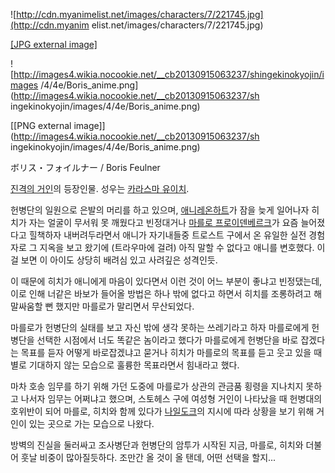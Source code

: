 ![http://cdn.myanimelist.net/images/characters/7/221745.jpg](http://cdn.myanim
elist.net/images/characters/7/221745.jpg)

[[JPG external
image]](http://cdn.myanimelist.net/images/characters/7/221745.jpg)

  

![http://images4.wikia.nocookie.net/__cb20130915063237/shingekinokyojin/images
/4/4e/Boris_anime.png](http://images4.wikia.nocookie.net/__cb20130915063237/sh
ingekinokyojin/images/4/4e/Boris_anime.png)

[[PNG external image]](http://images4.wikia.nocookie.net/__cb20130915063237/sh
ingekinokyojin/images/4/4e/Boris_anime.png)

ボリス・フォイルナー / Boris Feulner

[진격의 거인](%EC%A7%84%EA%B2%A9%EC%9D%98%20%EA%B1%B0%EC%9D%B8.md)의 등장인물. 성우는
[카라스마 유이치](%EC%B9%B4%EB%9D%BC%EC%8A%A4%EB%A7%88%20%EC%9C%A0%EC%9D%B4%EC%B9%98.md).

헌병단의 일원으로 은발의 머리를 하고 있으며, [애니레온하트](%EC%95%A0%EB%8B%88%20%EB%A0%88%EC%98%A8%ED%95%98%ED%8A%B8.md)가 잠을 늦게
일어나자 히치가 자는 얼굴이 무서워 못 깨웠다고 빈정대거나 [마를로 프로이덴베르크](%EB%A7%88%EB%A5%BC%EB%A1%9C%20%ED%94%84%EB%A1%9C%EC%9D%B4%EB%8D%B4%EB%B2%A0%EB%A5%B4%ED%81%AC.md)가 요즘
늘어졌다고 힐책하자 내버려두라면서 애니가 자기내들중 트로스트 구에서 온 유일한 실전 경험자로 그 지옥을 보고 왔기에 (트라우마에 걸려) 아직
말할 수 없다고 애니를 변호했다. 이걸 보면 이 아이도 상당히 배려심 있고 사려깊은 성격인듯.

이 때문에 히치가 애니에게 마음이 있다면서 이런 것이 어느 부분이 좋냐고 빈정댔는데, 이로 인해 너같은 바보가 들어올 방법은 하나 밖에
없다고 하면서 히치를 조롱하려고 해 말싸움할 뻔 했지만 마를로가 말리면서 무산되었다.

마를로가 헌병단의 실태를 보고 자신 밖에 생각 못하는 쓰레기라고 하자 마를로에게 헌병단을 선택한 시점에서 너도 똑같은 놈이라고 했다가
마를로에게 헌병단을 바로 잡겠다는 목표를 듣자 어떻게 바로잡겠냐고 묻거나 히치가 마를로의 목표를 듣고 웃고 있을 때 별로 기대하지 않는
모습으로 훌륭한 목표라면서 힘내라고 했다.

마차 호송 임무를 하기 위해 가던 도중에 마를로가 상관의 관금품 횡령을 지나치지 못하고 나서자 임무는 어쩌냐고 했으며, 스토헤스 구에 여성형
거인이 나타났을 때 헌병대의 호위반이 되어 마를로, 히치와 함께 있다가 [나일도크](%EB%82%98%EC%9D%BC%20%EB%8F%84%ED%81%AC.md)의 지시에 따라 상황을 보기 위해 거인이 있는
곳으로 가는 모습으로 나왔다.

방벽의 진실을 둘러싸고 조사병단과 헌병단의 암투가 시작된 지금, 마를로, 히치와 더불어 훗날 비중이 많아질듯하다. 조만간 올 것이 올 탠데,
어떤 선택을 할지...

